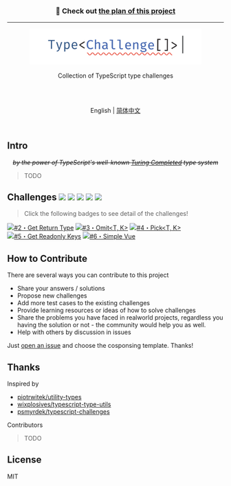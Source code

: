 <h3 align='center'>
👋 Check out <a href='https://github.com/orgs/type-challenges/teams/early-access/discussions/1'>the plan of this project</a>
</h3>

----

<p align='center'>
<img src='./screenshots/logo.svg' width='400'/>
</p>

<p align='center'>
Collection of TypeScript type challenges
</p>

<br>
<br>

<p align='center'>
English | <a href='./README.zh-CN.md'>简体中文</a>
</p>

<br>

## Intro

<p align='center'>
<del><em>by the power of TypeScript's well-known <a href="https://github.com/microsoft/TypeScript/issues/14833">Turing Completed</a> type system</em></del>
</p>

> TODO

## Challenges ![](https://img.shields.io/badge/-warm--up-teal) ![](https://img.shields.io/badge/-easy-green) ![](https://img.shields.io/badge/-medium-d8af2c) ![](https://img.shields.io/badge/-hard-red) ![](https://img.shields.io/badge/-extreme-purple)

> Click the following badges to see detail of the challenges!

<!--challenges-start-->
<a href="./questions/2-medium-return-type/README.md" target="_blank"><img src="https://img.shields.io/badge/-%232%E3%83%BBGet%20Return%20Type-d8af2c" alt="#2・Get Return Type"/></a> <a href="./questions/3-medium-omit/README.md" target="_blank"><img src="https://img.shields.io/badge/-%233%E3%83%BBOmit%3CT%2C%20K%3E-d8af2c" alt="#3・Omit<T, K>"/></a> <a href="./questions/4-easy-pick/README.md" target="_blank"><img src="https://img.shields.io/badge/-%234%E3%83%BBPick%3CT%2C%20K%3E-green" alt="#4・Pick<T, K>"/></a> <a href="./questions/5-hard-readonly-keys/README.md" target="_blank"><img src="https://img.shields.io/badge/-%235%E3%83%BBGet%20Readonly%20Keys-red" alt="#5・Get Readonly Keys"/></a> <a href="./questions/6-extreme-simple-vue/README.md" target="_blank"><img src="https://img.shields.io/badge/-%236%E3%83%BBSimple%20Vue-purple" alt="#6・Simple Vue"/></a> 
<!--challenges-end-->

</details>

## How to Contribute

There are several ways you can contribute to this project

- Share your answers / solutions
- Propose new challenges
- Add more test cases to the existing challenges
- Provide learning resources or ideas of how to solve challenges
- Share the problems you have faced in realworld projects, regardless you having the solution or not - the community would help you as well.
- Help with others by discussion in issues

Just [open an issue](https://github.com/type-challenges/type-challenges/issues/new/choose) and choose the cosponsing template. Thanks!

## Thanks

Inspired by

- [piotrwitek/utility-types](https://github.com/piotrwitek/utility-types)
- [wixplosives/typescript-type-utils](https://github.com/wixplosives/typescript-type-utils)
- [psmyrdek/typescript-challenges](https://github.com/psmyrdek/typescript-challenges)

Contributors

> TODO


## License

MIT